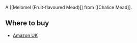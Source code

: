 A [[Melomel (Fruit-flavoured Mead)]] from [[Chalice Mead]].

## Where to buy

- [Amazon UK](https://amzn.to/3kHPCNC)
